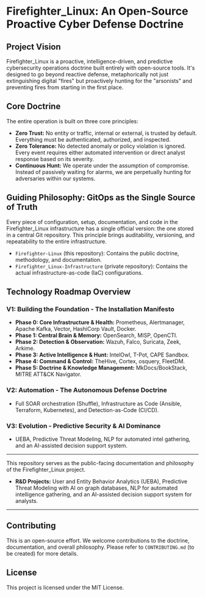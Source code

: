 # Firefighter_Linux: An Open-Source Proactive Cyber Defense Doctrine

## Project Vision
Firefighter_Linux is a proactive, intelligence-driven, and predictive cybersecurity operations doctrine built entirely with open-source tools. It's designed to go beyond reactive defense, metaphorically not just extinguishing digital "fires" but proactively hunting for the "arsonists" and preventing fires from starting in the first place.

## Core Doctrine
The entire operation is built on three core principles:
* **Zero Trust:** No entity or traffic, internal or external, is trusted by default. Everything must be authenticated, authorized, and inspected.
* **Zero Tolerance:** No detected anomaly or policy violation is ignored. Every event requires either automated intervention or direct analyst response based on its severity.
* **Continuous Hunt:** We operate under the assumption of compromise. Instead of passively waiting for alarms, we are perpetually hunting for adversaries within our systems.

## Guiding Philosophy: GitOps as the Single Source of Truth
Every piece of configuration, setup, documentation, and code in the Firefighter_Linux infrastructure has a single official version: the one stored in a central Git repository. This principle brings auditability, versioning, and repeatability to the entire infrastructure.
* `Firefighter-Linux` (this repository): Contains the public doctrine, methodology, and documentation.
* `Firefighter_Linux-Infrastructure` (private repository): Contains the actual infrastructure-as-code (IaC) configurations.

## Technology Roadmap Overview

### V1: Building the Foundation - The Installation Manifesto
* **Phase 0: Core Infrastructure & Health:** Prometheus, Alertmanager, Apache Kafka, Vector, HashiCorp Vault, Docker.
* **Phase 1: Central Brain & Memory:** OpenSearch, MISP, OpenCTI.
* **Phase 2: Detection & Observation:** Wazuh, Falco, Suricata, Zeek, Arkime.
* **Phase 3: Active Intelligence & Hunt:** IntelOwl, T-Pot, CAPE Sandbox.
* **Phase 4: Command & Control:** TheHive, Cortex, osquery, FleetDM.
* **Phase 5: Doctrine & Knowledge Management:** MkDocs/BookStack, MITRE ATT&CK Navigator.

### V2: Automation - The Autonomous Defense Doctrine
* Full SOAR orchestration (Shuffle), Infrastructure as Code (Ansible, Terraform, Kubernetes), and Detection-as-Code (CI/CD).

### V3: Evolution - Predictive Security & AI Dominance
* UEBA, Predictive Threat Modeling, NLP for automated intel gathering, and an AI-assisted decision support system.

---
This repository serves as the public-facing documentation and philosophy of the Firefighter_Linux project.
* **R&D Projects:** User and Entity Behavior Analytics (UEBA), Predictive Threat Modeling with AI on graph databases, NLP for automated intelligence gathering, and an AI-assisted decision support system for analysts.

---

## Contributing

This is an open-source effort. We welcome contributions to the doctrine, documentation, and overall philosophy. Please refer to `CONTRIBUTING.md` (to be created) for more details.

## License

This project is licensed under the MIT License.

